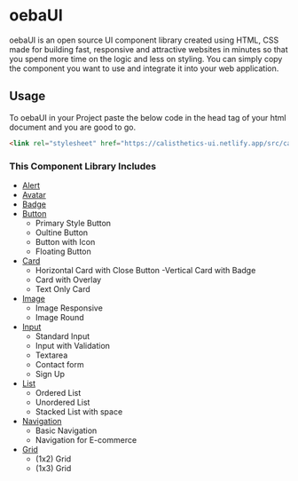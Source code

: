 # oebaUI

oebaUI is an open source UI component library created using HTML, CSS made for building fast, responsive and attractive websites in minutes so that you spend more time on the logic and less on styling. You can simply copy the component you want to use and integrate it into your web application.

## Usage

To oebaUI in your Project paste the below code in the head tag of your html document and you are good to go.

```html
<link rel="stylesheet" href="https://calisthetics-ui.netlify.app/src/cali-ui.css" />
```


### This Component Library Includes


- [Alert](https://calisthetics-ui.netlify.app/src/components/alert/alert.html)
- [Avatar](https://calisthetics-ui.netlify.app/src/components/avatar/avatar.html)
- [Badge](https://calisthetics-ui.netlify.app/src/components/badge/badge.html)
- [Button](https://calisthetics-ui.netlify.app/src/components/button/button.html)
  - Primary Style Button
  - Oultine Button
  - Button with Icon
  - Floating Button
- [Card](https://calisthetics-ui.netlify.app/src/components/card/card.html)
  - Horizontal Card with Close Button
  -Vertical Card with Badge
  - Card with Overlay
  - Text Only Card
- [Image](https://calisthetics-ui.netlify.app/src/components/image/image.html)
  - Image Responsive
  - Image Round
- [Input](https://artsyui.netlify.app/src/components/input/input.html)
  - Standard Input
  - Input with Validation
  - Textarea
  - Contact form
  - Sign Up
- [List](https://calisthetics-ui.netlify.app/src/components/list/list.html)
  - Ordered List
  - Unordered List
  - Stacked List with space
- [Navigation](https://calisthetics-ui.netlify.app/src/components/navigation/navigation.html)
  - Basic Navigation
  - Navigation for E-commerce
- [Grid](https://calisthetics-ui.netlify.app/src/components/navigation/navigation.html)
  - (1x2) Grid
  - (1x3) Grid 